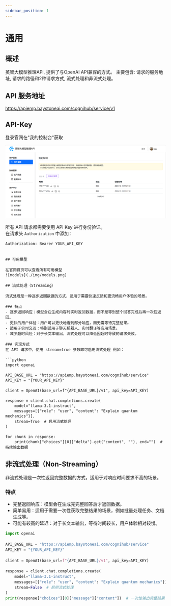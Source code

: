 ```yaml
---
sidebar_position: 1
---
```


# 通用

##  概述

英智大模型推理API, 提供了与OpenAI API兼容的方式。 主要包含: 请求的服务地址, 请求的路径和2种请求方式, 流式处理和非流式处理。


## API 服务地址

https://apiemp.baystoneai.com/cognihub/service/v1


## API-Key

登录官网在"我的控制台"获取

![api-key](./img/api-key.png)

所有 API 请求都需要使用 API Key 进行身份验证。  
在请求头 `Authorization` 中添加：
```http
Authorization: Bearer YOUR_API_KEY


## 可用模型 

在官网首页可以查看所有可用模型
![models](./img/models.png)

## 流式处理（Streaming）

流式处理是一种逐步返回数据的方式，适用于需要快速反馈和更流畅用户体验的场景。

### 特点
- 逐步返回响应：模型会在生成内容时实时返回数据，而不是等到整个回答完成后再一次性返回。
- 更快的用户体验：用户可以更快地看到部分响应，而无需等待完整结果。
- 适用于实时交互：特别适用于聊天机器人、实时翻译等应用场景。
- 减少超时风险：对于长文本输出，流式处理可以降低因超时导致的请求失败。

### 实现方式
在 API 请求中，使用 stream=true 参数即可启用流式处理 例如：

```python
import openai

API_BASE_URL = "https://apiemp.baystoneai.com/cognihub/service"
API_KEY = "{YOUR_API_KEY}"

client = OpenAI(base_url=f"{API_BASE_URL}/v1", api_key=API_KEY)

response = client.chat.completions.create(
    model="llama-3.1-instruct",
    messages=[{"role": "user", "content": "Explain quantum mechanics"}],
    stream=True  # 启用流式处理
)

for chunk in response:
    print(chunk["choices"][0]["delta"].get("content", ""), end="")  # 持续输出数据

```

## 非流式处理（Non-Streaming）

非流式处理是一次性返回完整数据的方式，适用于对响应时间要求不高的场景。

### 特点
- 完整返回响应：模型会在生成完完整回答后才返回数据。
- 简单易用：适用于需要一次性获取完整结果的场景，例如批量处理任务、文档生成等。
- 可能有较高的延迟：对于长文本输出，等待时间较长，用户体验相对较慢。

```python
import openai

API_BASE_URL = "https://apiemp.baystoneai.com/cognihub/service"
API_KEY = "{YOUR_API_KEY}"

client = OpenAI(base_url=f"{API_BASE_URL}/v1", api_key=API_KEY)

response = client.chat.completions.create(
    model="llama-3.1-instruct",
    messages=[{"role": "user", "content": "Explain quantum mechanics"}],
    stream=False  # 启用流式处理
)
print(response["choices"][0]["message"]["content"])  # 一次性输出完整结果
```
